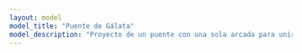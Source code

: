 ```yaml
---
layout: model
model_title: "Puente de Gálata"
model_description: "Proyecto de un puente con una sola arcada para unir Costantinopoli a Pera, y en particular con el barrio de Gálata. Ancho 40 brazos, alto desde el agua 70 brazos, largo 600 brazos (400 sobre el mar y 200 sobre la tierra) el puente hubiera debido hacer de sí mismo espaldas para superar un trecho de mar de más de 200 metros."
---
```


<script type="module">
       import {loader, scene, animate, camera} from "./public/scripts/model.js"
       import {showViewerErrorMessage} from "./public/scripts/error.js"

       loader.load(
              "./models/puente.glb",
              function (gltf) {
                     const model = gltf.scene;
                     model.position.set(0, 0, 0);
                     model.scale.set(10,10,10);
                     camera.position.set(10, 7, 0);
                     scene.add(model);
                     animate();
              },
              undefined,
              function (e) {
                     showViewerErrorMessage();
                     console.error(e);
              }
       );              
</script>